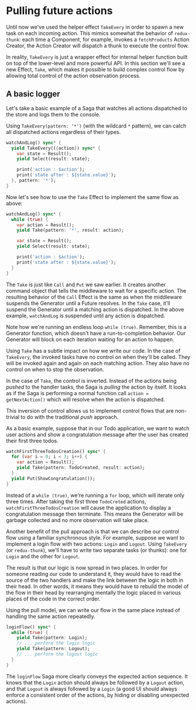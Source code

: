 # Pulling future actions

Until now we've used the helper effect `TakeEvery` in order to spawn a new task on each incoming action. This mimics somewhat the behavior of `redux-thunk`: each time a Component, for example, invokes a `fetchProducts` Action Creator, the Action Creator will dispatch a thunk to execute the control flow.

In reality, `TakeEvery` is just a wrapper effect for internal helper function built on top of the lower-level and more powerful API. In this section we'll see a new Effect, `Take`, which makes it possible to build complex control flow by allowing total control of the action observation process.

## A basic logger

Let's take a basic example of a Saga that watches all actions dispatched to the store and logs them to the console.

Using `TakeEvery(pattern: '*')` (with the wildcard `*` pattern), we can catch all dispatched actions regardless of their types.

```dart
watchAndLog() sync* {
  yield TakeEvery(({action}) sync* {
    var state = Result();
    yield Select(result: state);

    print('action : $action');
    print('state after : ${state.value}');
  }, pattern: '*');
}
```

Now let's see how to use the `Take` Effect to implement the same flow as above:

```dart
watchAndLog() sync* {
  while (true) {
    var action = Result();
    yield Take(pattern: '*', result: action);

    var state = Result();
    yield Select(result: state);

    print('action : $action');
    print('state after : ${state.value}');
  }
}
```

The `Take` is just like `Call` and `Put` we saw earlier. It creates another command object that tells the middleware to wait for a specific action. The resulting behavior of the `Call` Effect is the same as when the middleware suspends the Generator until a Future resolves. In the `Take` case, it'll suspend the Generator until a matching action is dispatched. In the above example, `watchAndLog` is suspended until any action is dispatched.

Note how we're running an endless loop `while (true)`. Remember, this is a Generator function, which doesn't have a run-to-completion behavior. Our Generator will block on each iteration waiting for an action to happen.

Using `Take` has a subtle impact on how we write our code. In the case of `TakeEvery`, the invoked tasks have no control on when they'll be called. They will be invoked again and again on each matching action. They also have no control on when to stop the observation.

In the case of `Take`, the control is inverted. Instead of the actions being *pushed* to the handler tasks, the Saga is *pulling* the action by itself. It looks as if the Saga is performing a normal function call `action = getNextAction()` which will resolve when the action is dispatched.

This inversion of control allows us to implement control flows that are non-trivial to do with the traditional *push* approach.

As a basic example, suppose that in our Todo application, we want to watch user actions and show a congratulation message after the user has created their first three todos.

```dart
watchFirstThreeTodosCreation() sync* {
  for (var i = 0; i < 3; i++) {
    var action = Result();
    yield Take(pattern: TodoCreated, result: action);
  }
  yield Put(ShowCongratulation());
}
```

Instead of a `while (true)`, we're running a `for` loop, which will iterate only three times. After taking the first three `TodoCreted` actions, `watchFirstThreeTodosCreation` will cause the application to display a congratulation message then terminate. This means the Generator will be garbage collected and no more observation will take place.

Another benefit of the pull approach is that we can describe our control flow using a familiar synchronous style. For example, suppose we want to implement a login flow with two actions: `Login` and `Logout`. Using `TakeEvery` (or `redux-thunk`), we'll have to write two separate tasks (or thunks): one for `Login` and the other for `Logout`.

The result is that our logic is now spread in two places. In order for someone reading our code to understand it, they would have to read the source of the two handlers and make the link between the logic in both in their head. In other words, it means they would have to rebuild the model of the flow in their head by rearranging mentally the logic placed in various places of the code in the correct order.

Using the pull model, we can write our flow in the same place instead of handling the same action repeatedly.

```dart
loginFlow() sync* {
  while (true) {
    yield Take(pattern: Login);
    // ... perform the login logic
    yield Take(pattern: Logout);
    // ... perform the logout logic
  }
}
```

The `loginFlow` Saga more clearly conveys the expected action sequence. It knows that the `Login` action should always be followed by a `Logout` action, and that `Logout` is always followed by a `Login` (a good UI should always enforce a consistent order of the actions, by hiding or disabling unexpected actions).
